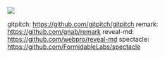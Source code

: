 ![](apl.jpg)

gitpitch:  https://github.com/gitpitch/gitpitch
remark:  https://github.com/gnab/remark
reveal-md:  https://github.com/webpro/reveal-md
spectacle:  https://github.com/FormidableLabs/spectacle
   
